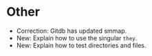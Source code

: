 # Other

* Correction: Gitdb has updated smmap.
* New: Explain how to use the singular `they`.
* New: Explain how to test directories and files.